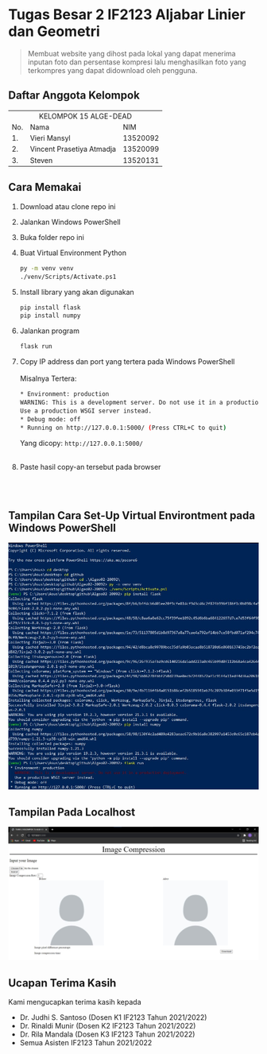 # Tugas Besar 2 IF2123 Aljabar Linier dan Geometri

> Membuat website yang dihost pada lokal yang dapat menerima inputan foto dan persentase kompresi lalu menghasilkan foto yang terkompres yang dapat didownload oleh pengguna.

## Daftar Anggota Kelompok

<table>

<tr><td colspan = 3 align = "center">KELOMPOK 15 ALGE-DEAD</td></tr>
<tr><td>No.</td><td>Nama</td><td>NIM</td></tr>
<tr><td>1.</td><td>Vieri Mansyl</td><td>13520092</td></tr>
<tr><td>2.</td><td>Vincent Prasetiya Atmadja</td><td>13520099</td></tr>
<tr><td>3.</td><td>Steven</td><td>13520131</td></tr>

</table>

## Cara Memakai

1. Download atau clone repo ini
2. Jalankan Windows PowerShell
3. Buka folder repo ini
4. Buat Virtual Environment Python

    ```bash
    py -m venv venv
    ./venv/Scripts/Activate.ps1
    ```

5. Install library yang akan digunakan

    ```bash
    pip install flask
    pip install numpy
    ```

6. Jalankan program

    ```bash
    flask run
    ```

7. Copy IP address dan port yang tertera pada Windows PowerShell
    <br/>
    <br/>
    Misalnya Tertera:

    ```bash
    * Environment: production
    WARNING: This is a development server. Do not use it in a production deployment.
    Use a production WSGI server instead.
    * Debug mode: off
    * Running on http://127.0.0.1:5000/ (Press CTRL+C to quit)
    ```

    Yang dicopy:
    `http://127.0.0.1:5000/`
    <br/>
    <br/>

8. Paste hasil copy-an tersebut pada browser

<br/>
<br/>

## Tampilan Cara Set-Up Virtual Environtment pada Windows PowerShell

![Tampilan pada windows powershell](./readme-related/wps.jpg)

## Tampilan Pada Localhost

![Tampilan pada browser](./readme-related/web.jpg)

## Ucapan Terima Kasih

Kami mengucapkan terima kasih kepada

* Dr. Judhi S. Santoso (Dosen K1 IF2123 Tahun 2021/2022)
* Dr. Rinaldi Munir (Dosen K2 IF2123 Tahun 2021/2022)
* Dr. Rila Mandala (Dosen K3 IF2123 Tahun 2021/2022)
* Semua Asisten IF2123 Tahun 2021/2022
